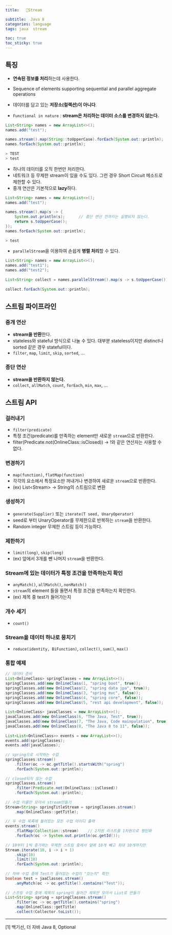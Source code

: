 ```yaml
---
title:   🚰Stream

subtitle:  Java 8
categories: language 
tags: java  stream
 
toc: true
toc_sticky: true
---
```


  
  
## 특징  
- **연속된 정보를 처리**하는데 사용한다.  
- Sequence of elements supporting sequential and parallel aggregate operations  
- 데이터를 담고 있는 **저장소(컬렉션)이 아니다**.  
  
- `Functional in nature` : **stream은 처리하는 데이터 소스를 변경하지 않는다.**  
  
```java  
List<String> names = new ArrayList<>();  
names.add("test");  
  
names.stream().map(String::toUpperCase).forEach(System.out::println);  
names.forEach(System.out::println);  
  
> TEST  
> test  
```  
  
- 하나의 데이터를 오직 한번만 처리한다.  
- 네트워크 등 무제한 stream이 있을 수도 있다. 그런 경우 Short Circuit 메소드로 제한할 수 있다.  
- 중개 연산은 기본적으로 **lazy**하다.  
  
```java  
List<String> names = new ArrayList<>();  
names.add("test");  
  
names.stream().map(s -> {  
	System.out.println(s);		// 종단 연산 전까지는 실행되지 않는다.  
	return s.toUpperCase();  
});  
names.forEach(System.out::println);  
  
> test  
```  
  
- `parallelStream`을 이용하여 손쉽게 **병렬 처리**할 수 있다.  
  
```java  
List<String> names = new ArrayList<>();  
names.add("test1");  
names.add("test2");  
  
List<String> collect = names.parallelStream().map(s -> s.toUpperCase()).collect(Collectors.toList());  
  
collect.forEach(System.out::println);  
```  
  
## 스트림 파이프라인  
### 중개 연산  
- **stream을 반환**한다.  
- stateless와 stateful 방식으로 나눌 수 있다. 대부분 stateless이지만 distinct나 sorted 같은 경우 stateful이다.  
- `filter`, `map`, `limit`, `skip`, `sorted`, …  
  
### 종단 연산  
- **stream을 반환하지 않는다.**  
- `collect`, `allMatch`, `count`, `forEach`, `min`, `max`, …  
  
## 스트림 API  
### 걸러내기  
- `filter(predicate)`  
- 특정 조건(predicate)를 만족하는 element만 새로운 `stream`으로 반환한다.  
- filter(Predicate.not(OnlineClass::isClosed)) -> !와 같은 연산자는 사용할 수 없다.  
  
### 변경하기  
- `map(function)`, `flatMap(function)`  
- 각각의 요소에서 특정요소만 꺼내거나 변경하여 새로운 `stream`으로 반환한다.  
- (ex) List<Stream<String>> -> String의 스트림으로 변환  
  
### 생성하기  
- `generate(Supplier)` 또는 `iterate(T seed, UnaryOperator)`  
- seed로 부터 UnaryOperator를 무제한으로 반복하는 `stream`을 반환한다.  
- Random integer 무제한 스트림 등이 가능하다.  
  
### 제한하기  
- `limit(long)`, `skip(long)`  
- (ex) 앞에서 3개를 뺀 나머지 `stream`을 반환한다.  
  
### Stream에 있는 데이터가 특정 조건을 만족하는지 확인  
- `anyMatch()`, `allMatch()`, `nonMatch()`  
- `stream`의 element 들을 돌면서 특정 조건을 만족하는지 확인한다.  
- (ex) 제목 중 test가 들어가는지   
  
### 개수 세기  
- `count()`  
  
### Stream을 데이터 하나로 뭉치기  
- `reduce(identity, BiFunction)`, `collect()`, `sum()`, `max()`  
  
### 통합 예제  
  
```java  
// 데이터 준비  
List<OnlineClass> springClasses = new ArrayList<>();  
springClasses.add(new OnlineClass(1, "spring boot", true));  
springClasses.add(new OnlineClass(2, "spring data jpa", true));  
springClasses.add(new OnlineClass(3, "spring mvc", false));  
springClasses.add(new OnlineClass(4, "spring core", false));  
springClasses.add(new OnlineClass(5, "rest api development", false));  
  
List<OnlineClass> javaClasses = new ArrayList<>();  
javaClasses.add(new OnlineClass(6, "The Java, Test", true));  
javaClasses.add(new OnlineClass(7, "The Java, Code mainpulation", true));  
javaClasses.add(new OnlineClass(8, "The Java 8 to 11", false));  
  
List<List<OnlineClass>> events = new ArrayList<>();  
events.add(springClasses);  
events.add(javaClasses);  
  
// spring으로 시작하는 수업  
springClasses.stream()  
	.filter(oc -> oc.getTitle().startsWith("spring")  
	.forEach(System.out::println);  
  
// closed되지 않는 수업  
springClasses.stream()  
	.filter(Predicate.not(OnlineClass::isClosed))  
	.forEach(System.out::println);  
  
// 수업 이름만 모아서 stream만들기  
Stream<String> springTitleStream = springClasses.stream()  
	.map(OnlineClass::getTitle);  
  
// 두 수업 목록에 들어있는 모든 수업 아이디 출력  
events.stream()  
	.flatMap(Collection::stream)	// 2차원 리스트를 1차원으로 평탄화  
	.forEach(oc -> System.out.println(oc.getId());  
  
// 10부터 1씩 증가하는 무제한 스트림 중에서 앞에 10개 빼고 최대 10개까지만  
Stream.iterate(10, i -> i + 1)  
	.skip(10)  
	.limit(10)  
	.forEach(System.out::println);  
  
// 자바 수업 중에 Test가 들어있는 수업이 "있는지" 확인  
boolean test = jaaClasses.stream()  
	.anyMatch(oc -> oc.getTitle().contains("Test"));  
  
// 스프링 수업 중에 제목이 spring이 들어간 제목만 모아서 List로 만들기  
List<String> spring = springClasses.stream()  
	.filter(oc -> oc.getTitle().contains("spring")  
	.map(OnlineClass::getTitle)  
	.collect(Collector.toList());  
```  
  
- - - -  
[1] 백기선, 더 자바 Java 8, Optional  
